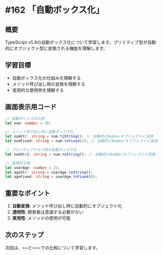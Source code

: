 # #162 「自動ボックス化」

## 概要
TypeScript v5.9の自動ボックス化について学習します。プリミティブ型が自動的にオブジェクト型に変換される機能を理解します。

## 学習目標
- 自動ボックス化の仕組みを理解する
- メソッド呼び出し時の変換を理解する
- 実用的な使用例を理解する

## 画面表示用コード

```typescript
// 自動ボックス化の例
let num: number = 30;

// メソッド呼び出し時に自動ボックス化
let numStr: string = num.toString(); // 自動的にNumberオブジェクトに変換
let numFixed: string = num.toFixed(2); // 自動的にNumberオブジェクトに変換

// プロパティアクセス時も自動ボックス化
let numStr2: string = num.toString(); // 自動的にNumberオブジェクトに変換

// 実用的な例
let userAge: number = 25;
let ageStr: string = userAge.toString();
let ageFixed: string = userAge.toFixed(0);
```

## 重要なポイント
1. **自動変換**: メソッド呼び出し時に自動的にオブジェクト化
2. **透明性**: 開発者は意識する必要がない
3. **実用性**: メソッドの使用が可能

## 次のステップ
次回は、==と===での比較について学習します。
